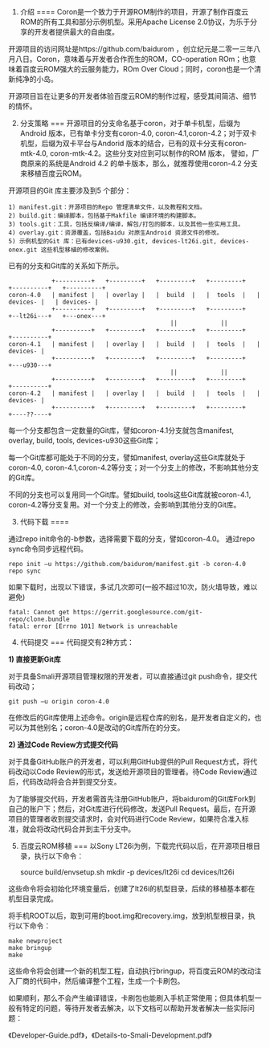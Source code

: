 1. 介绍
====
Coron是一个致力于开源ROM制作的项目，开源了制作百度云ROM的所有工具和部分示例机型。采用Apache License 2.0协议，为乐于分享的开发者提供最大的自由度。

开源项目的访问网址是https://github.com/baidurom
，创立纪元是二零一三年八月八日。Coron，意味着与开发者合作而生的ROM，CO-operation ROm；也意味着百度云ROM强大的云服务能力，ROm Over Cloud；同时，coron也是一个清新纯净的小岛。

开源项目旨在让更多的开发者体验百度云ROM的制作过程，感受其间简洁、细节的情怀。


2. 分支策略
===
开源项目的分支命名基于coron，对于单卡机型，后缀为Android 版本，已有单卡分支有coron-4.0, coron-4.1,coron-4.2；对于双卡机型，后缀为双卡平台与Andorid 版本的结合，已有的双卡分支有coron-mtk-4.0, coron-mtk-4.2。这些分支对应到可以制作的ROM 版本，
譬如，厂商原来的系统是Android 4.2 的单卡版本，那么，就推荐使用coron-4.2 分支来移植百度云ROM。

开源项目的Git 库主要涉及到5 个部分：

    1) manifest.git：开源项目的Repo 管理清单文件，以及教程和文档。
    2) build.git：编译脚本，包括基于Makfile 编译环境的构建脚本。
    3) tools.git：工具，包括反编译/编译，解包/打包的脚本，以及其他一些实用工具。
    4) overlay.git：资源覆盖，包括Baidu 对原生Android 资源文件的修改。
    5) 示例机型的Git 库：已有devices-u930.git, devices-lt26i.git, devices-onex.git 这些机型移植的修改案例。


已有的分支和Git库的关系如下所示。

                +----------+   +---------+   +---------+   +---------+   +----------+   +----------+
    coron-4.0   | manifest |   | overlay |   |  build  |   |  tools  |   | devices- |   | devices- |
                +----------+   +---------+   +---------+   +---------+   +--lt26i---+   +---onex---+
                                                 ||            ||
                +----------+   +---------+   +---------+   +---------+   +----------+
    coron-4.1   | manifest |   | overlay |   |  build  |   |  tools  |   | devices- |
                +----------+   +---------+   +---------+   +---------+   +---u930---+
                                                 ||            ||
                +----------+   +---------+   +---------+   +---------+   +----------+
    coron-4.2   | manifest |   | overlay |   |  build  |   |  tools  |   | devices- |
                +----------+   +---------+   +---------+   +---------+   +----??----+
    
每一个分支都包含一定数量的Git库，譬如coron-4.1分支就包含manifest, overlay, build,  tools, devices-u930这些Git库；

每一个Git库都可能处于不同的分支，譬如manifest, overlay这些Git库就处于coron-4.0,  coron-4.1,coron-4.2等分支；对一个分支上的修改，不影响其他分支的Git库。

不同的分支也可以复用同一个Git库。譬如build, tools这些Git库就被coron-4.1, coron-4.2等分支复用。对一个分支上的修改，会影响到其他分支的Git库。


3. 代码下载
====

通过repo init命令的-b参数，选择需要下载的分支，譬如coron-4.0。
通过repo sync命令同步远程代码。

    repo init –u https://github.com/baidurom/manifest.git -b coron-4.0
    repo sync

如果下载时，出现以下错误，多试几次即可(一般不超过10次，防火墙导致，难以避免)

    fatal: Cannot get https://gerrit.googlesource.com/git-repo/clone.bundle
    fatal: error [Errno 101] Network is unreachable


4. 代码提交
===
代码提交有2种方式：

<b>1) 直接更新Git库</b>

对于具备Smali开源项目管理权限的开发者，可以直接通过git push命令，提交代码改动；

    git push –u origin coron-4.0

在修改后的Git库使用上述命令。origin是远程仓库的别名，是开发者自定义的，也可以为其他别名；coron-4.0是改动的Git库所在的分支。

<b>2) 通过Code Review方式提交代码</b>

对于具备GitHub账户的开发者，可以利用GitHub提供的Pull Request方式，将代码改动以Code Review的形式，发送给开源项目的管理者。待Code Review通过后，代码改动将会合并到提交分支。

为了能够提交代码，开发者需首先注册GitHub账户，将baidurom的Git库Fork到自己的账户下；然后，对Git库进行代码修改，发送Pull Request。最后，在开源项目的管理者收到提交请求时，会对代码进行Code Review，如果符合准入标准，就会将改动代码合并到主干分支中。


5. 百度云ROM移植
===
以Sony LT26i为例，下载完代码以后，在开源项目根目录，执行以下命令：

    source build/envsetup.sh
    mkdir -p devices/lt26i
    cd devices/lt26i

这些命令将会初始化环境变量后，创建了lt26i的机型目录，后续的移植基本都在机型目录完成。

将手机ROOT以后，取到可用的boot.img和recovery.img，放到机型根目录，执行以下命令：

    make newproject
    make bringup
    make

这些命令将会创建一个新的机型工程，自动执行bringup，将百度云ROM的改动注入厂商的代码中，然后编译整个工程，生成一个卡刷包。

如果顺利，那么不会产生编译错误，卡刷包也能刷入手机正常使用；但具体机型一般有特定的问题，等待开发者去解决，以下文档可以帮助开发者解决一些实际问题：

《Developer-Guide.pdf》，《Details-to-Smali-Development.pdf》


